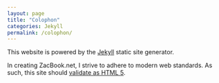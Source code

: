 ```yaml
---
layout: page
title: "Colophon"
categories: Jekyll
permalink: /colophon/
---
```


This website is powered by the [Jekyll](http://jekyllrb.com) static site generator.

In creating ZacBook.net, I strive to adhere to modern web standards. As such, this site should [validate as HTML 5](https://validator.w3.org/nu/?doc=http%3A%2F%2Fzacbook.net).